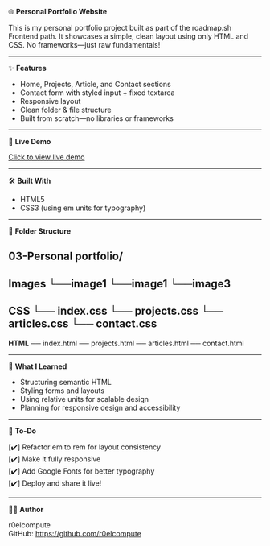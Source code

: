 🌐 **Personal Portfolio Website**

This is my personal portfolio project built as part of the roadmap.sh Frontend path.
It showcases a simple, clean layout using only HTML and CSS.
No frameworks—just raw fundamentals!

----------------------------------------------------

✨ **Features**

- Home, Projects, Article, and Contact sections
- Contact form with styled input + fixed textarea
- Responsive layout
- Clean folder & file structure
- Built from scratch—no libraries or frameworks

----------------------------------------------------

🚀 **Live Demo**

[Click to view live demo](https://r0elcompute.netlify.app/)

----------------------------------------------------

🛠️ **Built With**

- HTML5
- CSS3 (using em units for typography)

----------------------------------------------------

📁 **Folder Structure**

03-Personal portfolio/
-----------------------------------------------------
**Images**
└──image1
└──image1
└──image3
-----------------------------------------------------
**CSS**
└── index.css
└── projects.css
└── articles.css
└── contact.css
-----------------------------------------------------
**HTML**
── index.html
── projects.html
── articles.html
── contact.html


----------------------------------------------------

🧠 **What I Learned**

- Structuring semantic HTML
- Styling forms and layouts
- Using relative units for scalable design
- Planning for responsive design and accessibility

----------------------------------------------------

📝 **To-Do**

[✔️] Refactor em to rem for layout consistency  
[✔️] Make it fully responsive  
[✔️] Add Google Fonts for better typography  
[✔️] Deploy and share it live!

----------------------------------------------------

👨‍💻 **Author**

r0elcompute  
GitHub: https://github.com/r0elcompute